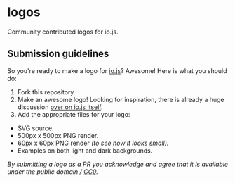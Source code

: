 # logos

Community contributed logos for io.js.

## Submission guidelines

So you're ready to make a logo for [io.js]? Awesome! Here is what you should do:

1. Fork this repository
2. Make an awesome logo! Looking for inspiration, there is already a huge discussion [over on io.js itself](https://github.com/iojs/io.js/issues/37).
3. Add the appropriate files for your logo:
  - SVG source.
  - 500px x 500px PNG render.
  - 60px x 60px PNG render _(to see how it looks small)._
  - Examples on both light and dark backgrounds.

_By submitting a logo as a PR you acknowledge and agree that it is available under the public domain / [CC0]._

[io.js]: http://iojs.org
[CC0]: http://creativecommons.org/publicdomain/zero/1.0/
